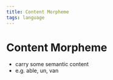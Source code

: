 ```yaml
---
title: Content Morpheme
tags: language
---
```


# Content Morpheme
- carry some semantic content
- e.g. able, un, van











































